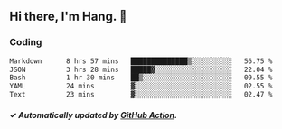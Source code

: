 ## Hi there, I'm Hang. 👋

### Coding

<!--START_SECTION:waka-->

```txt
Markdown      8 hrs 57 mins   ██████████████▒░░░░░░░░░░   56.75 %
JSON          3 hrs 28 mins   █████▓░░░░░░░░░░░░░░░░░░░   22.04 %
Bash          1 hr 30 mins    ██▒░░░░░░░░░░░░░░░░░░░░░░   09.55 %
YAML          24 mins         ▓░░░░░░░░░░░░░░░░░░░░░░░░   02.55 %
Text          23 mins         ▓░░░░░░░░░░░░░░░░░░░░░░░░   02.47 %
```

<!--END_SECTION:waka-->

##### ✓ Automatically updated by [GitHub Action](https://github.com/huhuhang/huhuhang/actions).
